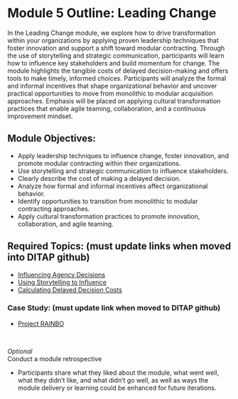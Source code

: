 # Module 5 Outline: Leading Change 
In the Leading Change module, we explore how to drive transformation within your organizations by applying proven leadership techniques that foster innovation and support a shift toward modular contracting. Through the use of storytelling and strategic communication, participants will learn how to influence key stakeholders and build momentum for change. The module highlights the tangible costs of delayed decision-making and offers tools to make timely, informed choices. Participants will analyze the formal and informal incentives that shape organizational behavior and uncover practical opportunities to move from monolithic to modular acquisition approaches. Emphasis will be placed on applying cultural transformation practices that enable agile teaming, collaboration, and a continuous improvement mindset.

## Module Objectives:
- Apply leadership techniques to influence change, foster innovation, and promote modular contracting within their organizations.
- Use storytelling and strategic communication to influence stakeholders.
- Clearly describe the cost of making a delayed decision.
- Analyze how formal and informal incentives affect organizational behavior.
- Identify opportunities to transition from monolithic to modular contracting approaches.
- Apply cultural transformation practices to promote innovation, collaboration, and agile teaming.

## Required Topics: (must update links when moved into DITAP github)
- [Influencing Agency Decisions](https://docs.google.com/document/d/1sNYsy59bsvo9K6wl-HGHzlEBu7snpahZIV1fRlxfT8o/edit?tab=t.a64rs7rdakza)
- [Using Storytelling to Influence](https://docs.google.com/document/d/1sNYsy59bsvo9K6wl-HGHzlEBu7snpahZIV1fRlxfT8o/edit?tab=t.xuuyfic8zchg)
- [Calculating Delayed Decision Costs](https://docs.google.com/document/d/1sNYsy59bsvo9K6wl-HGHzlEBu7snpahZIV1fRlxfT8o/edit?tab=t.g7kwavo68law)
  
### Case Study: (must update link when moved to DITAP github)
- [Project RAINBO](https://docs.google.com/document/d/1nwzeQdVGMOxQxJTkSutb517Cn1jE1-KCe36U20w4eXc/edit?usp=sharing)
<br>

_Optional_ </br>
Conduct a module retrospective
- Participants share what they liked about the module, what went well, what they didn’t like, and what didn’t go well, as well as ways the module delivery or learning could be enhanced for future iterations.


